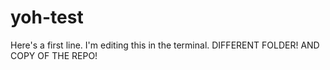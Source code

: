# yoh-test

Here's a first line.
I'm editing this in the terminal.
DIFFERENT FOLDER! AND COPY OF THE REPO!

